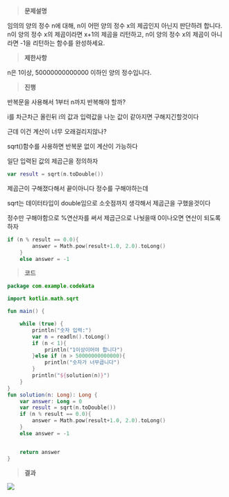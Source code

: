 >**문제설명**

임의의 양의 정수 n에 대해, n이 어떤 양의 정수 x의 제곱인지 아닌지 판단하려 합니다.
n이 양의 정수 x의 제곱이라면 x+1의 제곱을 리턴하고, n이 양의 정수 x의 제곱이 아니라면 -1을 리턴하는 함수를 완성하세요.

>**제한사항**

n은 1이상, 50000000000000 이하인 양의 정수입니다.

>**진행**

반복문을 사용해서 1부터 n까지 반복해야 할까?

i를 차근차근 올린뒤 i의 값과 입력값을 나눈 값이 같아지면 구해지긴할것이다

근데 이건 계산이 너무 오래걸리지않나?

sqrt()함수를 사용하면 반복문 없이 계산이 가능하다

일단 입력된 값의 제곱근을 정의하자
```kotlin
var result = sqrt(n.toDouble())
```

제곱근이 구해졌다해서 끝이아니다 정수를 구해야하는데

sqrt는 데이터타입이 double임으로 소숫점까지 생각해서 제곱근을 구했을것이다

정수만 구해야함으로 %연산자를 써서 제곱근으로 나눳을때 0이나오면 연산이 되도록하자
```kotlin
if (n % result == 0.0){
        answer = Math.pow(result+1.0, 2.0).toLong()
    }
    else answer = -1
```

>**코드**

```kotlin
package com.example.codekata

import kotlin.math.sqrt

fun main() {

    while (true) {
        println("숫자 입력:")
        var n = readln().toLong()
        if (n < 1){
            println("1이상이어야 합니다")
        }else if (n > 50000000000000){
            println("숫자가 너무큽니다")
        }
        println("${solution(n)}")
    }
}
fun solution(n: Long): Long {
    var answer: Long = 0
    var result = sqrt(n.toDouble())
    if (n % result == 0.0){
        answer = Math.pow(result+1.0, 2.0).toLong()
    }
    else answer = -1


    return answer
}
```
>**결과**

![](https://velog.velcdn.com/images/guysang/post/193c7bfd-ef71-4497-a965-ec2c9846cfc0/image.png)

